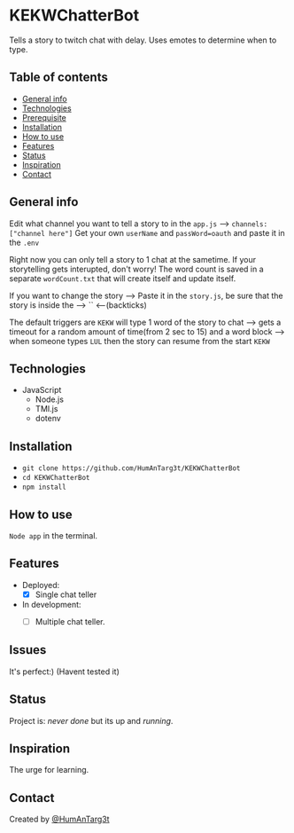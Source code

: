 # KEKWChatterBot 
 Tells a story to twitch chat with delay.
 Uses emotes to determine when to type.
 
## Table of contents
* [General info](#general-info)
* [Technologies](#technologies)
* [Prerequisite](#Prerequisite)
* [Installation](#Installation)
* [How to use](#How-to-use)
* [Features](#features)
* [Status](#status)
* [Inspiration](#inspiration)
* [Contact](#contact)
 
## General info
Edit what channel you want to tell a story to in the `app.js` --> `channels: ["channel here"]`
Get your own `userName` and `passWord=oauth` and paste it in the `.env`

Right now you can only tell a story to 1 chat at the sametime.
If your storytelling gets interupted, don't worry!
The word count is saved in a separate `wordCount.txt` that will create itself and update itself.

If you want to change the story --> Paste it in the `story.js`, be sure that the story is inside the   --> `` <--(backticks)

The default triggers are `KEKW` will type 1 word of the story to chat --> gets a timeout for a random amount of time(from 2 sec to 15) and a word block --> when someone types `LUL` then the story can resume from the start `KEKW`

## Technologies
* JavaScript 
     * Node.js
     * TMI.js
     * dotenv


 
## Installation
* `git clone https://github.com/HumAnTarg3t/KEKWChatterBot`
* `cd KEKWChatterBot`
* `npm install`
 
## How to use
`Node app` in the terminal.

 
## Features
* Deployed:
     * [X] Single chat teller

* In development:
     * [ ] Multiple chat teller.
     
  

 
## Issues
It's perfect:) (Havent tested it)
 
 
## Status
Project is: _never done_ but its up and _running_.

 
## Inspiration
The urge for learning.
 
## Contact
Created by [@HumAnTarg3t](https://github.com/HumAnTarg3t)
 
 

